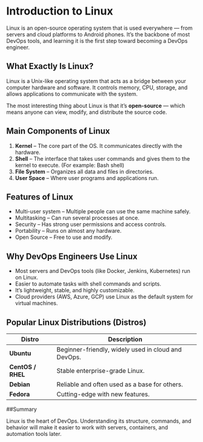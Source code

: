 # Introduction to Linux

Linux is an open-source operating system that is used everywhere — from servers and cloud platforms to Android phones.
It’s the backbone of most DevOps tools, and learning it is the first step toward becoming a DevOps engineer.


## What Exactly Is Linux?

Linux is a Unix-like operating system that acts as a bridge between your computer hardware and software.
It controls memory, CPU, storage, and allows applications to communicate with the system.

The most interesting thing about Linux is that it’s **open-source** — which means anyone can view, modify, and distribute the source code.


## Main Components of Linux

1. **Kernel** – The core part of the OS. It communicates directly with the hardware.
2. **Shell** – The interface that takes user commands and gives them to the kernel to execute. (For example: Bash shell) 
3. **File System** – Organizes all data and files in directories. 
4. **User Space** – Where user programs and applications run.


## Features of Linux

- Multi-user system – Multiple people can use the same machine safely.
- Multitasking – Can run several processes at once. 
- Security – Has strong user permissions and access controls. 
- Portability – Runs on almost any hardware. 
- Open Source – Free to use and modify.


## Why DevOps Engineers Use Linux

- Most servers and DevOps tools (like Docker, Jenkins, Kubernetes) run on Linux.
- Easier to automate tasks with shell commands and scripts. 
- It’s lightweight, stable, and highly customizable. 
- Cloud providers (AWS, Azure, GCP) use Linux as the default system for virtual machines.


## Popular Linux Distributions (Distros)

| Distro | Description |
|--------|--------------|
| **Ubuntu** | Beginner-friendly, widely used in cloud and DevOps. |
| **CentOS / RHEL** | Stable enterprise-grade Linux. |
| **Debian** | Reliable and often used as a base for others. |
| **Fedora** | Cutting-edge with new features. |

##Summary

Linux is the heart of DevOps. 
Understanding its structure, commands, and behavior will make it easier to work with servers, containers, and automation tools later.


